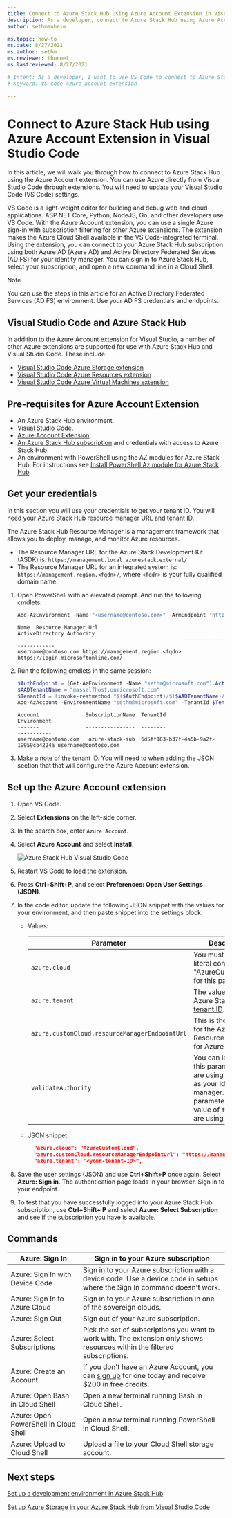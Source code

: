 ```yaml
---
title: Connect to Azure Stack Hub using Azure Account Extension in Visual Studio Code 
description: As a developer, connect to Azure Stack Hub using Azure Account Extension in Visual Studio Code
author: sethmanheim

ms.topic: how-to
ms.date: 8/27/2021
ms.author: sethm
ms.reviewer: thoroet
ms.lastreviewed: 8/27/2021

# Intent: As a developer, I want to use VS Code to connect to Azure Stack Hub so that I can provision resources.
# Keyword: VS code Azure account extension

---
```


# Connect to Azure Stack Hub using Azure Account Extension in Visual Studio Code

In this article, we will walk you through how to connect to Azure Stack Hub using the Azure Account extension. You can use Azure directly from Visual Studio Code through extensions.  You will need to update your Visual Studio Code (VS Code) settings.

VS Code is a light-weight editor for building and debug web and cloud applications. ASP.NET Core, Python, NodeJS, Go, and other developers use VS Code. With the Azure Account extension, you can use a single Azure sign-in with subscription filtering for other Azure extensions. The extension makes the Azure Cloud Shell available in the VS Code-integrated terminal. Using the extension, you can connect to your Azure Stack Hub subscription using both Azure AD (Azure AD) and Active Directory Federated Services (AD FS) for your identity manager. You can sign in to Azure Stack Hub, select your subscription, and open a new command line in a Cloud Shell. 

> [!NOTE]  
> You can use the steps in this article for an Active Directory Federated Services (AD FS)
 environment. Use your AD FS credentials and endpoints.

## Visual Studio Code and Azure Stack Hub

In addition to the Azure Account extension for Visual Studio, a number of other Azure extensions are supported for use with Azure Stack Hub and Visual Studio Code. These include:
 - [Visual Studio Code Azure Storage extension](dev-start-vscode-storage.md)
 - [Visual Studio Code Azure Resources extension](https://marketplace.visualstudio.com/items?itemName=ms-azuretools.vscode-azureresourcegroups)
 - [Visual Studio Code Azure Virtual Machines extension](https://marketplace.visualstudio.com/items?itemName=ms-azuretools.vscode-azurevirtualmachines)

## Pre-requisites for Azure Account Extension

- An Azure Stack Hub environment.
- [Visual Studio Code](https://code.visualstudio.com/).
- [Azure Account Extension](https://github.com/Microsoft/vscode-azure-account).
- [An Azure Stack Hub subscription](https://azure.microsoft.com/overview/azure-stack/)
    and credentials with access to Azure Stack Hub.
- An environment with PowerShell using the AZ modules for Azure Stack Hub. For 
    instructions see [Install PowerShell Az module for Azure Stack Hub](../operator/powershell-install-az-module.md?bc=%2fazure-stack%2fbreadcrumb%2ftoc.json%3fview%3dazs-2008&toc=%2fazure-stack%2fuser%2ftoc.json%3fview%3dazs-2008&preserve-view=true).

## Get your credentials

In this section you will use your credentials to get your tenant ID. You will need your Azure Stack Hub resource manager URL and tenant ID.

The Azure Stack Hub Resource Manager is a management framework that allows you to deploy, manage, and monitor Azure resources.
- The Resource Manager URL for the Azure Stack Development Kit (ASDK) is: `https://management.local.azurestack.external/` 
- The Resource Manager URL for an integrated system is: `https://management.region.<fqdn>/`, where `<fqdn>` is your fully qualified domain name.

1. Open PowerShell with an elevated prompt. And run the following cmdlets:

    ```powershell
    Add-AzEnvironment -Name "<username@contoso.com>" -ArmEndpoint "https://management.region.<fqdn>"
    ```

    ```Output
    Name  Resource Manager Url                            ActiveDirectory Authority
    ----  --------------------                            -------------------------
    username@contoso.com https://management.region.<fqdn> https://login.microsoftonline.com/
    ```

2. Run the following cmdlets in the same session:

    ```powershell
    $AuthEndpoint = (Get-AzEnvironment -Name "sethm@microsoft.com").ActiveDirectoryAuthority.TrimEnd('/')
    $AADTenantName = "masselfhost.onmicrosoft.com"
    $TenantId = (invoke-restmethod "$($AuthEndpoint)/$($AADTenantName)/.well-known/openid-configuration").issuer.TrimEnd('/').Split('/')[-1]
    Add-AzAccount -EnvironmentName "sethm@microsoft.com" -TenantId $TenantId
    ```

    ```Output
    Account               SubscriptionName  TenantId                             Environment
    -------               ----------------  --------                             -----------
    username@contoso.com   azure-stack-sub  6d5ff183-b37f-4a5b-9a2f-19959cb4224a username@contoso.com
    ```

3. Make a note of the tenant ID. You will need to when adding the JSON section that
    that will configure the Azure Account extension.

## Set up the Azure Account extension

1. Open VS Code.

2. Select **Extensions** on the left-side corner.

4. In the search box, enter `Azure Account`.

5. Select **Azure Account** and select **Install**.

      ![Azure Stack Hub Visual Studio Code](media/azure-stack-dev-start-vscode-azure/image1.png)

6. Restart VS Code to load the extension.

7. Press **Ctrl+Shift+P**, and select **Preferences: Open User Settings (JSON)**.

8. In the code editor, update the following JSON snippet with the values for your environment, and then paste snippet into the settings block.

    - Values:

        | Parameter | Description |
        | --- | --- |
        | `azure.cloud` | You must use the literal constant "AzureCustomCloud" for this parameter.|
        | `azure.tenant` | The value of your Azure Stack Hub [tenant ID](../operator/azure-stack-identity-overview.md). |
        | `azure.customCloud.resourceManagerEndpointUrl` | This is the root URL for the Azure Resource Manager for Azure Stack Hub. |
        | `validateAuthority` | You can leave out this parameter if you are using Azure AD as your identity manager. Add the parameter with a value of `false` if you are using AD FS. |

    - JSON snippet:

      ```JSON  
        "azure.cloud": "AzureCustomCloud",
        "azure.customCloud.resourceManagerEndpointUrl": "https://management.region.<fqdn>",
        "azure.tenant": "<your-tenant-ID>",
      ```

9. Save the user settings (JSON) and use **Ctrl+Shift+P** once again. Select **Azure: Sign in**. The authentication page loads in your browser. Sign in to your endpoint.

10. To test that you have successfully logged into your Azure Stack Hub subscription, use **Ctrl+Shift+ P** and select **Azure: Select Subscription** and see if the subscription you have is available.

## Commands

| Azure: Sign In | Sign in to your Azure subscription |
| --- | --- |
| Azure: Sign In with Device Code | Sign in to your Azure subscription with a device code. Use a device code in setups where the Sign In command doesn't work. |
| Azure: Sign In to Azure Cloud | Sign in to your Azure subscription in one of the sovereign clouds. |
| Azure: Sign Out | Sign out of your Azure subscription. |
| Azure: Select Subscriptions | Pick the set of subscriptions you want to work with. The extension only shows resources within the filtered subscriptions. |
| Azure: Create an Account | If you don't have an Azure Account, you can [sign up](https://azure.microsoft.com/free/?utm_source=campaign&utm_campaign=vscode-azure-account&mktingSource=vscode-azure-account) for one today and receive \$200 in free credits. |
| Azure: Open Bash in Cloud Shell | Open a new terminal running Bash in Cloud Shell. |
| Azure: Open PowerShell in Cloud Shell | Open a new terminal running PowerShell in Cloud Shell. |
| Azure: Upload to Cloud Shell | Upload a file to your Cloud Shell storage account. |

## Next steps

[Set up a development environment in Azure Stack Hub](azure-stack-dev-start.md)

[Set up Azure Storage in your Azure Stack Hub from Visual Studio Code](dev-start-vscode-storage.md)
